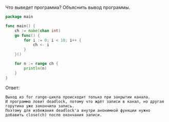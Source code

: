 Что выведет программа? Объяснить вывод программы.

```go
package main

func main() {
	ch := make(chan int)
	go func() {
		for i := 0; i < 10; i++ {
			ch <- i
		}
	}()

	for n := range ch {
		println(n)
	}
}
```

Ответ:
```
Выход из for range-цикла происходит только при закрытии канала.
И программа ловит deadlock, потому что ждёт записи в канал, но другая горутина уже закончила запись.
Поэтому для избежания deadlock'а внутри анонимной функции нужно добавить close(ch) после окончания записи.
```
